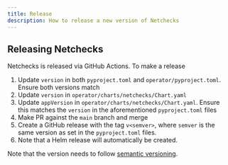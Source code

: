 ```yaml
---
title: Release
description: How to release a new version of Netchecks
---
```


## Releasing Netchecks

Netchecks is released via GitHub Actions. To make a release

1. Update `version` in both `pyproject.toml` and `operator/pyproject.toml`. Ensure both versions match
2. Update `version` in `operator/charts/netchecks/Chart.yaml`
3. Update `appVersion` in `operator/charts/netchecks/Chart.yaml`. Ensure this matches the `version` in the aforementioned `pyproject.toml` files
3. Make PR against the `main` branch and merge
4. Create a GitHub release with the tag `v<semver>`, where `semver` is the same version as set in the `pyproject.toml` files.
5. Note that a Helm release will automatically be created.

Note that the version needs to follow [semantic versioning](https://semver.org/).
